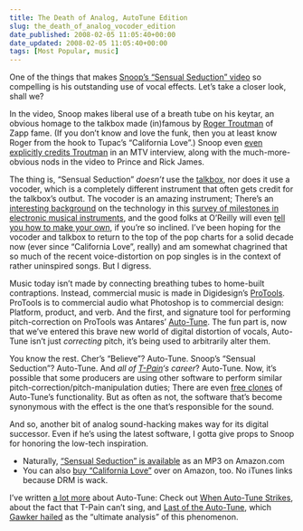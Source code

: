 ```yaml
---
title: The Death of Analog, AutoTune Edition
slug: the_death_of_analog_vocoder_edition
date_published: 2008-02-05 11:05:40+00:00
date_updated: 2008-02-05 11:05:40+00:00
tags: [Most Popular, music]
---
```

One of the things that makes [Snoop’s “Sensual Seduction” video](/2008/02/snoop-dogg-can-see-the-future) so compelling is his outstanding use of vocal effects. Let’s take a closer look, shall we?

In the video, Snoop makes liberal use of a breath tube on his keytar, an obvious homage to the talkbox made (in)famous by [Roger Troutman](https://archives.sfweekly.com/sanfrancisco/california-loved/Content?oid=2145601) of Zapp fame. (If you don’t know and love the funk, then you at least know Roger from the hook to Tupac’s “California Love”.) Snoop even [even explicitly credits Troutman](https://web.archive.org/web/20080205141144/http://suckerfreeblog.mtv.com/2007/12/03/snoop-dogg-on-his-sensual-seduction-throwback-video/) in an MTV interview, along with the much-more-obvious nods in the video to Prince and Rick James.

The thing is, “Sensual Seduction” *doesn’t* use the [talkbox](http://en.wikipedia.org/wiki/Talk_box), nor does it use a vocoder, which is a completely different instrument that often gets credit for the talkbox’s outbut. The vocoder is an amazing instrument; There’s an [interesting background](https://web.archive.org/web/20071027172007/http://www.obsolete.com/120_years/machines/vocoder/index.html) on the technology in this [survey of milestones in electronic musical instruments](https://web.archive.org/web/20071023070533/http://www.obsolete.com/120_years/), and the good folks at O’Reilly will even [tell you how to make your own](https://web.archive.org/web/20060707135121/http://digitalmedia.oreilly.com/2006/03/29/vocoder-tutorial-and-tips.html), if you’re so inclined. I’ve been hoping for the vocoder and talkbox to return to the top of the pop charts for a solid decade now (ever since “California Love”, really) and am somewhat chagrined that so much of the recent voice-distortion on pop singles is in the context of rather uninspired songs. But I digress.

Music today isn’t made by connecting breathing tubes to home-built contraptions. Instead, commercial music is made in Digidesign’s [ProTools](https://web.archive.org/web/20080215211527/http://www.digidesign.com/index.cfm?langid=100&navid=234&itemid=28112&ref=74-f). ProTools is to commercial audio what Photoshop is to commercial design: Platform, product, and verb. And the first, and signature tool for performing pitch-correction on ProTools was Antares’ [Auto-Tune](http://www.antarestech.com/products/auto-tune5.shtml). The fun part is, now that we’ve entered this brave new world of digital distortion of vocals, Auto-Tune isn’t just *correcting* pitch, it’s being used to arbitrarily alter them.

You know the rest. Cher’s “Believe”? Auto-Tune. Snoop’s “Sensual Seduction”? Auto-Tune. And *all of [T-Pain](https://tpain.com)‘s career*? Auto-Tune. Now, it’s possible that some producers are using other software to perform similar pitch-correction/pitch-manipulation duties; There are even [free clones](http://www.gvst.co.uk/gsnap.htm) of Auto-Tune’s functionality. But as often as not, the software that’s become synonymous with the effect is the one that’s responsible for the sound.

And so, another bit of analog sound-hacking makes way for its digital successor. Even if he’s using the latest software, I gotta give props to Snoop for honoring the low-tech inspiration.

- Naturally, [“Sensual Seduction” is available](http://www.amazon.com/exec/obidos/ASIN/B0012C0G2C/2020-2) as an MP3 on Amazon.com
- You can also [buy “California Love”](http://www.amazon.com/exec/obidos/ASIN/B000ZMUV2K/2020-2) over on Amazon, too. No iTunes links because DRM is wack.

I’ve written [a lot more](/tags/autotune/) about Auto-Tune: Check out [When Auto-Tune Strikes](/2008/02/when-autotune-strikes), about the fact that T-Pain can’t sing, and [Last of the Auto-Tune](/2008/02/last-of-the-autotune), which [Gawker hailed](https://web.archive.org/web/20080215115117/http://gawker.com/356223/the-ultimate-analysis-of-snoops-sensual-seduction) as the “ultimate analysis” of this phenomenon.
